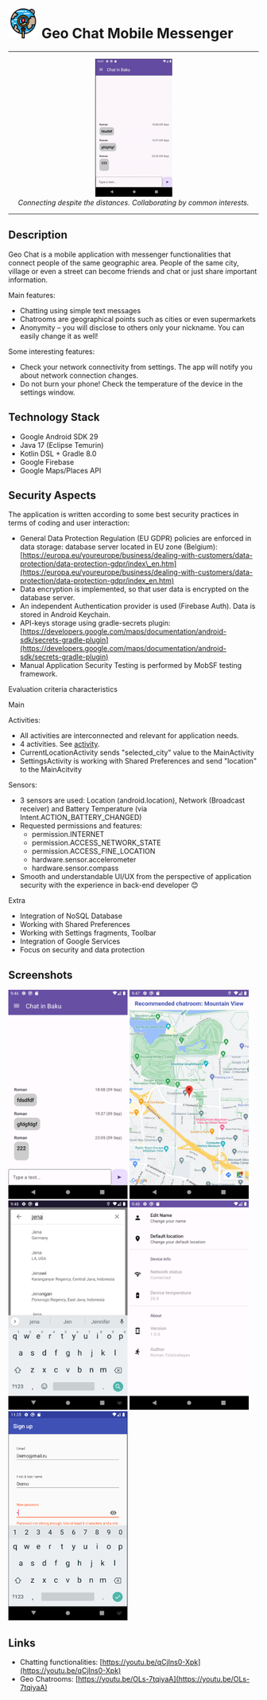 # <img alt="logo.png" height="60" src="docs%2Flogo.png" width="60"/> Geo Chat Mobile Messenger
---
<p align="center">
  <img alt="workflow_1.gif" src="docs%2Fworkflow_1.gif"/>
  <br>
  <i>Connecting despite the distances. Collaborating by common interests.</i>
</p>

---
## Description

Geo Chat is a mobile application with messenger functionalities that connect people of the same geographic area. People of the same city, village or even a street can become friends and chat or just share important information.

Main features:

- Chatting using simple text messages
- Chatrooms are geographical points such as cities or even supermarkets
- Anonymity – you will disclose to others only your nickname. You can easily change it as well!

Some interesting features:

- Check your network connectivity from settings. The app will notify you about network connection changes.
- Do not burn your phone! Check the temperature of the device in the settings window.

## Technology Stack

- Google Android SDK 29
- Java 17 (Eclipse Temurin)
- Kotlin DSL + Gradle 8.0
- Google Firebase
- Google Maps/Places API

## Security Aspects

The application is written according to some best security practices in terms of coding and user interaction:

- General Data Protection Regulation (EU GDPR) policies are enforced in data storage: database server located in EU zone (Belgium): [https://europa.eu/youreurope/business/dealing-with-customers/data-protection/data-protection-gdpr/index\_en.htm](https://europa.eu/youreurope/business/dealing-with-customers/data-protection/data-protection-gdpr/index_en.htm)
- Data encryption is implemented, so that user data is encrypted on the database server.
- An independent Authentication provider is used (Firebase Auth). Data is stored in Android Keychain.
- API-keys storage using gradle-secrets plugin: [https://developers.google.com/maps/documentation/android-sdk/secrets-gradle-plugin](https://developers.google.com/maps/documentation/android-sdk/secrets-gradle-plugin)
- Manual Application Security Testing is performed by MobSF testing framework.

Evaluation criteria characteristics

Main

Activities:

- All activities are interconnected and relevant for application needs.
- 4 activities. See [activity](https://github.com/IZOBRETATEL777/Geo-chat/tree/master/app/src/main/java/az/edu/bhos/mychatapp/activity).
- CurrentLocationActivity sends "selected\_city" value to the MainActivity
- SettingsActivity is working with Shared Preferences and send "location" to the MainAcitvity

Sensors:

- 3 sensors are used: Location (android.location), Network (Broadcast receiver) and Battery Temperature (via Intent.ACTION\_BATTERY\_CHANGED)
- Requested permissions and features:
    - permission.INTERNET
    - permission.ACCESS\_NETWORK\_STATE
    - permission.ACCESS\_FINE\_LOCATION
    - hardware.sensor.accelerometer
    - hardware.sensor.compass
- Smooth and understandable UI/UX from the perspective of application security with the experience in back-end developer 😊

Extra

- Integration of NoSQL Database
- Working with Shared Preferences
- Working with Settings fragments, Toolbar
- Integration of Google Services
- Focus on security and data protection

## Screenshots

<img alt="Screenshot_1.png" height="420" src="docs%2FScreenshot_1.png" width="240"/>
<img alt="Screenshot_2.png" height="420" src="docs%2FScreenshot_2.png" width="240"/>
<img alt="Screenshot_3.png" height="420" src="docs%2FScreenshot_3.png" width="240"/>
<img alt="Screenshot_4.png" height="420" src="docs%2FScreenshot_4.png" width="240"/>
<img alt="Screenshot_5.png" height="420" src="docs%2FScreenshot_5.png" width="240"/>

## Links

- Chatting functionalities: [https://youtu.be/qCjIns0-Xpk](https://youtu.be/qCjIns0-Xpk)
- Geo Chatrooms: [https://youtu.be/OLs-7tqiyaA](https://youtu.be/OLs-7tqiyaA)